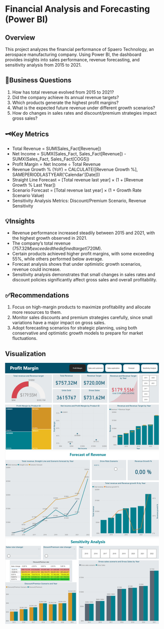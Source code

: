 # Financial Analysis and Forecasting (Power BI)

## Overview
This project analyzes the financial performance of Spaero Technology, an aerospace manufacturing company. Using Power BI, the dashboard provides insights into sales performance, revenue forecasting, and sensitivity analysis from 2015 to 2021.

## 🎯Business Questions
1. How has total revenue evolved from 2015 to 2021?
2. Did the company achieve its annual revenue targets?
3. Which products generate the highest profit margins?
4. What is the expected future revenue under different growth scenarios?
5. How do changes in sales rates and discount/premium strategies impact gross sales?

## 🗝️Key Metrics
- Total Revenue = SUM(Sales_Fact[Revenue])
- Net Income = SUMX(Sales_Fact, Sales_Fact[Revenue]) - SUMX(Sales_Fact, Sales_Fact[COGS])
- Profit Margin = Net Income ÷ Total Revenue
- Revenue Growth % (YoY) = CALCULATE([Revenue Growth %], SAMEPERIODLASTYEAR('Calendar'[Date]))
- Straight Line Forecast = [Total revenue last year] × (1 + [Revenue Growth % Last Year])
- Scenario Forecast = [Total revenue last year] × (1 + Growth Rate Scenario Value)
- Sensitivity Analysis Metrics: Discount/Premium Scenario, Revenue Sensitivity

## 💡Insights
- Revenue performance increased steadily between 2015 and 2021, with the highest growth observed in 2021.
- The company’s total revenue ($757.32M) exceeded the defined target ($720M).
- Certain products achieved higher profit margins, with some exceeding 55%, while others performed below average.
- Forecast analysis shows that under optimistic growth scenarios, revenue could increase.
- Sensitivity analysis demonstrates that small changes in sales rates and discount policies significantly affect gross sales and overall profitability.

## ✅Recommendations
1. Focus on high-margin products to maximize profitability and allocate more resources to them.
2. Monitor sales discounts and premium strategies carefully, since small variations have a major impact on gross sales.
3. Adopt forecasting scenarios for strategic planning, using both conservative and optimistic growth models to prepare for market fluctuations.

## Visualization
![Profit Margin](Financial_analysis/images/1_Profit_margin.png)
![Forecast Revenue](Financial_analysis/images/4_Forecast_revenue.png)
![Sensitivity Analysis](Financial_analysis/images/5_Sensitivity_analysis.png)
